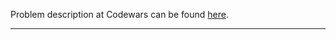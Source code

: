 Problem description at Codewars can be found
[here](https://www.codewars.com/kata/55e4c52ad58df7509c00007e/train/python).

-------------


